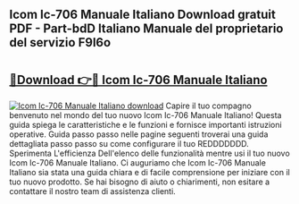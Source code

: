 ## Icom Ic-706 Manuale Italiano Download gratuit PDF - Part-bdD Italiano Manuale del proprietario del servizio F9l6o

# <h2><a href="http://dfdvxa3.blite.top/?on=Icom+Ic-706+Manuale+Italiano">🔗Download 👉🔴 Icom Ic-706 Manuale Italiano</a></h2>

[![Icom Ic-706 Manuale Italiano download](https://i.imgur.com/lujVjoI.png)](http://dfdvxa3.blite.top/?on=Icom+Ic-706+Manuale+Italiano)
Capire il tuo compagno benvenuto nel mondo del tuo nuovo Icom Ic-706 Manuale Italiano! Questa guida spiega le caratteristiche e le funzioni e fornisce importanti istruzioni operative. Guida passo passo nelle pagine seguenti troverai una guida dettagliata passo passo su come configurare il tuo REDDDDDDD. Sperimenta L'efficienza Dell'elenco delle funzionalità mentre usi il tuo nuovo Icom Ic-706 Manuale Italiano. Ci auguriamo che Icom Ic-706 Manuale Italiano sia stata una guida chiara e di facile comprensione per iniziare con il tuo nuovo prodotto. Se hai bisogno di aiuto o chiarimenti, non esitare a contattare il nostro team di assistenza clienti.

